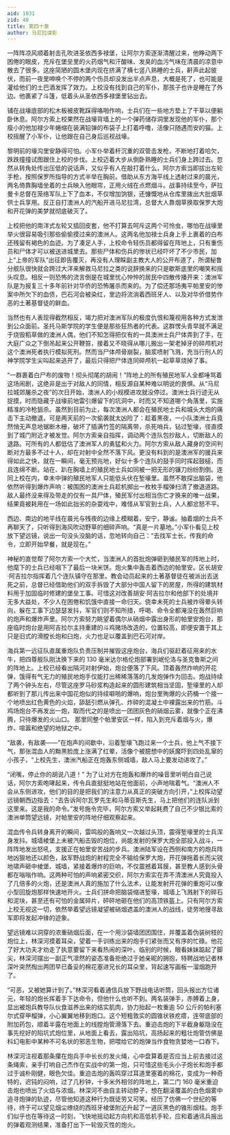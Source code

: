 ```yaml
---
aid: 1031
zid: 40
title: 第四十章
author: 马尼拉谍影
---
```


一阵阵凉风顺着射击孔吹进圣依西多禄堡，让阿尔方索逐渐清醒过来，他睁动两下困倦的眼皮，充斥在堡垒里的火药烟气和汗酸味、发臭的血污气味在清晨的凉意中散去了很多。这座简陋的圆木堡内现在挤满了横七竖八熟睡的士兵，鼾声此起彼伏，而前一夜里呻唤个不停的两个伤员却没发出半点声息，大概是死了，也可能是灌给他们的土巴酒发挥了效力。上校没有找到自己的军仆，那孩子也许是睡在了外边。他裹紧了斗篷，低着头从圣依西多禄堡里钻出去。

铺在战壕底部的松木板被皮靴踩得咯啪作响，士兵们在一些地方垫上了干草以便躺卧休息。阿尔方索上校果然在战壕背墙上的一个弹药储存洞里发现他的军仆，那个瘦小的他加禄少年蜷缩在装满铅弹的布袋子上打着呼噜，活像只随遇而安的猫。上校摇醒了小军仆，让他跟在自己身后巡视战壕。

黎明前的壕沟里安静得可怕。小军仆举着杆沉重的双管击发枪，不断地打着哈欠，跌跌撞撞试图跟住上校的步伐。上校迈着大步从倒卧熟睡的士兵们身上跨过去。忽然从转角处传出压低的说话声，又似乎有人在敲打着什么，阿尔方索当即拔出左轮手枪，按照保罗所指导的方式半举在胸前。借助从东方海平线上透射过来的晨光，两名倚靠胸墙坐着的士兵映入他眼帘，正用火绒在点燃烟斗。战事持续至今，萨拉曼卡总督在笼络军队上下了血本，不仅增加饷银，还慷慨地从仓库里拨出大批烟草供士兵享用。反正自打澳洲人的汽船开进马尼拉湾，总督大人靠烟草换取保罗大炮和开花弹的美梦就彻底破灭了。

上校把他的南洋式左轮又插回皮套，他不打算去呵斥这两个可怜虫，哪怕在战壕里举火很容易吸引那些偷偷摸过来的澳洲人。这两名他加禄士兵身上手上裹着的白布还残留有褐色的血迹。为了凑足人手，上校命令轻伤员都得留在阵地上，只有重伤员和尸体才可以被送进城里去。那些尸体和伤兵的惨状已经吓坏了不少市民，加上“上帝的军队”出征即告覆灭，再没有人理睬副主教大人的公开布道了，所谓秘鲁分舰队很快就会跨过大洋来解救马尼拉之类的说辞换来的只是歇斯底里的嘲笑和摇头叹息。相反一则恐怖的流言倒是在城里忧心忡忡的居民中四散传播开来：澳洲军队是为报复三十多年前针对华侨的恐怖屠杀而来的。为了偿还那场夷平帕里安的惨案中所欠下的血债，巴石河会被染红，里边将流淌着西班牙人、以及对华侨借势作恶的土著基督徒的鲜血。

当然也有人表现得截然相反，竭力把对澳洲军队的极度仇恨和蔑视用各种方式发泄到公众面前。圣托马斯学院的学生便是那些狂热者的代表。这群愣头青早就不满足于烧毁稻草做的澳洲人偶，他们不知怎得把仅有的一具澳洲士兵尸体弄到了手，在大庭广众之下倒吊起来公开鞭笞，接着又不晓得从哪儿搬出一架老掉牙的碎颅机对这个澳洲死者执行模拟死刑。然而当尸体颅骨崩裂，脑浆喷射飞溅，充当行刑人的神学院学生尖叫起来逃开了，最后只得把尸体连同碎颅机一起草草烧掉了事。

“一群裹着白尸布的废物！彻头彻尾的胡闹！”阵地上的所有殖民地军人全都唾骂着这场闹剧，这绝非是出于对敌人的同情，相反源自某种难以明说的畏惧。从“马尼拉城郊屠杀之夜”的次日开始，澳洲人的小规模进攻就没停过。澳洲士兵行迹无从捉摸，时而隐藏于战壕前地雷引爆留下的坑洞中，时而又不知道哪个角落里，实施精准的冷枪狙杀。虽然到目前为止，每次澳洲人都会在殖民地士兵和城头大炮的痛击下主动撤退，可是两天前的一次偷袭就太凶险了：趁着黑夜，一小队澳洲士兵竟然悄无声息地锯断木栅，破坏了插满竹签的隔离带，杀死哨兵，钻过堑壕，径直摸到了城门附近才被发觉。阿尔方索亲自指挥，调动两个连队包抄敌人，切断敌人的退路。可所有的人都低估了澳洲军人的勇猛和火力。阿尔方索从敌人藏身的空间判断对方最多不过十人，却在对射中全然不落下风。更没有料到的是澳洲军的援兵来得如此之快，就在一瞬间，毫无预兆地，好似十多个连队的鼓手同时挥起鼓槌，而且连绵不断。站在、趴在胸墙上的殖民地士兵如同被一把无形的镰刀纷纷割倒。连同上校在内，幸未中弹的殖民地军人只能低头伏在堑壕里。虽然不敢探出脑袋，他依然听得到爆炸声响：被围困的澳洲士兵趁机掷出一枚枚手榴弹扫清了撤退道路。敌人最终没来得及带走的仅有一具尸体，殖民军付出相当伤亡才换来的唯一战果，结果竟被耗用在一场如此拙劣的杂耍戏中，难怪从军官到士兵，人人都忿怒不平。

西边、南边的地平线在晨光与残夜的边缘上模糊着，安宁，静谧。抽着烟的士兵不再聊天了，只听得到海风吹动野草的细碎声响。“真是一片墓地。”小军仆看见上校放下望远镜，说出一句没头没脑的话，忽地转向自己：“去找军士长，传我的命令，立即开始早餐，就是现在。”

神秘的直觉帮了阿尔方索一个大忙，当澳洲人的首批炮弹砸到殖民军的阵地上时，他麾下的士兵已经咽下了最后一块米饼。炮火集中轰击着西边的帕里安。区长胡安·阿吉拉尔指挥着几个连队镇守在那里。教会动员起来的土著基督徒在被派出去送死之前，总督已经借助他们的双手拆毁了大部分中国人留下的房屋，所得的建筑材料用于加固临时修建的堡垒工事。可惜这对改善胡安·阿吉拉尔和他部下的处境并无多大益处，不少人在困倦和饥饿中直接一命归天。侥幸未死的士兵被炸得晕头转向，躲在工事下边瑟瑟发抖，军官们则不知所措，呼喝、命令全都淹没在轰然巨响的炮声和爆炸声里。阿尔方索努力眺望着偶尔从硝烟中露出身形的帕里安炮台，那座临时炮台是用阿吉拉尔主持重建的斗鸡赌场改造的，位置较高，即便安置于其上只是旧式的滑膛长炮和臼炮，火力也足以覆盖到巴石河对岸。

海兵第一远征队直属重炮队负责压制并摧毁这座炮台，海兵们驱赶着征用来的水牛，把四尊舰队刚汰换下来的 130 毫米达尔格伦炮部署到岷伦洛与圣克鲁斯之间的阵地上。上校已经看出隔河对射伊始，炮台便落了下风。顶着轰然炸响的开花弹，饿得有气无力的殖民地炮手仅能打出稀稀落落的几发炮弹作为回击。炮战持续了两个钟头左右，尽管这座罗马砂浆构造起来的圆形建筑相当坚固，堑壕里的人却都听到了那儿传出来中国花炮似的持续噼啪的爆响，炮台里殉爆的火药桶一个接一个地喷出红色黄色的火焰，舔舐引燃从弹孔、炸碎的混凝土中裸露出来的竹筋。斗鸡场炮台不再发出一炮，取而代之的是喷出一团团灰色的硝烟云雾，就像个正在沸腾，只待爆发的火山口。 那里同整个帕里安区一样，陷入到充斥着烟与火，爆炸、喧嚣和绝望的地狱之中。

“敌袭，有敌袭——”在炮声的间歇中，沿着堑壕飞跑过来一个士兵，他上气不接下气，那张混血人的黝黑脸庞上涨满了红晕，活像个被臆想中的妖魔吓到四处乱窜的小孩子，“上校先生，澳洲汽船正在炮轰东侧城墙，敌人马上要发动进攻了。”

“闭嘴，停止你的胡说八道！” 为了让对方在炮轰和爆炸的噪音里听明白自己说话，阿尔方索咆哮起来，传令兵直挺挺地站在他面前，小声地喘着气。“澳洲人不会从东侧进攻，他们的目的是把我们的注意力从真正的突破方向引开，”上校挥动望远镜朝西边指去：“去告诉阿尔瓦罗先生和马蒂亚斯先生，马上把他们的连队派到这里来。这是我的命令。”发号施令完毕，阿尔方索又举起耗费了自己不少银比索的澳洲单筒望远镜，对帕里安的阵地仔细观察起来。

混血传令兵转身离开的瞬间，雷鸣般的轰响又一次越过头顶，震得堑壕里的士兵浑身发抖。城墙棱堡上未被汽船击毁的炮位，尚能发射的保罗大炮全部投入战斗，一阵阵地发出怒吼，支援正在帕里安苦战的步兵。澳洲陆军设在西侧和南方的炮兵阵地凶狠地还以颜色，敌军野战炮的射程完全不输给保罗大炮，开花弹拖着长而尖锐地啸声砸中棱堡、城墙，紧接着爆炸的巨响，不仅震撼着耳膜，甚至教人感到头骨都在嗡嗡作响。这两种可怕的声响紧密交织，阿尔方索实在弄不清澳洲人究竟投入了几倍多的火炮，还是澳洲人真的施加了什么法术，让能发射开花弹的重炮可以像小型回旋炮那样快速地开火。士兵们拼命把脑袋缩进堑壕，城墙上飞溅射下的碎石和泥块，甚至还有可怕的金属碎片，砰砰地砸在他们的高顶铁盔上。只有阿尔方索上校无视这一切，依然举着望远镜凝望被硝烟遮盖的澳洲人的战线，徒劳地搜寻敌军即将发起冲锋的迹象。

望远镜难以洞穿的浓重硝烟后面，在一个用沙袋墙团团围住，并覆盖着伪装树枝的炮位上，林深河摸着耳朵，望着一手训练出来的炮手们紧张而又有序的忙碌。他花了好大功夫才劝走了执意要留下来看热闹的深叶。临别的时候，眼看妹妹踮起了脚尖，林深河摆出一副正气凛然的姿态准备拒绝过于她亲昵的拥抱，特聘战地记者林深叶突然掏出两团早已备妥的棉花塞进兄长的耳朵里，背起速写画板一溜烟跑开了。

“可恶，又被她算计到了。”林深河看着通信兵放下野战电话听筒，回头报出方位诸元，年轻的炮长挥着手下达命令，但他什么也听不到。两名装弹手，赤膊着上身，显出被炮兵教导队伙食滋养出来的结实肌肉，协力抬起一枚重逾 50 公斤的帕利塞尔式穿甲榴弹，小心翼翼地移到炮口。这个短粗敦实的圆锥状铁疙瘩，连带底部的附加药包，顺着半露在地面上的线膛炮管滑落下去。重迫击炮的下半截身躯隐没在事先挖好的陷坑式炮位里，从地面上看去，露出陷坑，高扬起来的粗壮炮管仿佛是科幻电影中某种不可名状的邪恶生物，把喂给它的炮弹当作食物贪婪地一口吞下。

林深河注视着那条攥在炮兵手中长长的发火绳，心中盘算着是否应当上前去接过这条绳索，亲手打响自己杰作在实战中的第一炮，只可惜这些毛头小子炮长和炮手都过于诚朴刚健，眼色欠佳。重迫击炮的轰鸣穿过耳道里塞着的棉花，变成为一种奇特的，迟钝的闷响，过了几秒钟，十多米外相邻的阵地上，第二门 160 毫米重迫击炮也喷出了火焰与浓烟。林深河不由自主转动脖子，想在翻滚覆盖的白色烟雾中追寻炮弹的轨迹，尽管他知道这种行为既徒劳又可笑。经历了仿佛一个世纪的等待，终于可以望见烟尘缭绕的西班牙棱堡附近升起了一道灰黑色的锥形烟柱。炮手们似乎也在等待这一时刻，飞快地摇动起方向机和高低机手轮，应和着通讯兵报出的弹着观测结果，准备打出下一轮毁灭性的炮火。
